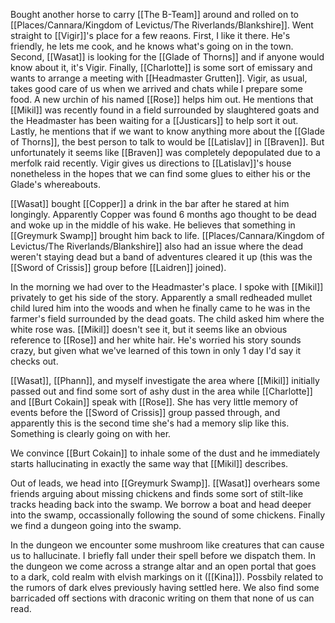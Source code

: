 Bought another horse to carry [[The B-Team]] around and rolled on to [[Places/Cannara/Kingdom of Levictus/The Riverlands/Blankshire]]. Went straight to [[Vigir]]'s place for a few reaons. First, I like it there. He's friendly, he lets me cook, and he knows what's going on in the town. Second, [[Wasat]] is looking for the [[Glade of Thorns]] and if anyone would know about it, it's Vigir. Finally, [[Charlotte]] is some sort of emissary and wants to arrange a meeting with [[Headmaster Grutten]]. Vigir, as usual, takes good care of us when we arrived and chats while I prepare some food. A new urchin of his named [[Rose]] helps him out. He mentions that [[Mikil]] was recently found in a field surrounded by slaughtered goats and the Headmaster has been waiting for a [[Justicars]] to help sort it out. Lastly, he mentions that if we want to know anything more about the [[Glade of Thorns]], the best person to talk to would be [[Latislav]] in [[Braven]]. But unfortunately it seems like [[Braven]] was completely depopulated due to a merfolk raid recently. Vigir gives us directions to [[Latislav]]'s house nonetheless in the hopes that we can find some glues to either his or the Glade's whereabouts.

[[Wasat]] bought [[Copper]] a drink in the bar after he stared at him longingly. Apparently Copper was found 6 months ago thought to be dead and woke up in the middle of his wake. He believes that something in [[Greymurk Swamp]] brought him back to life. [[Places/Cannara/Kingdom of Levictus/The Riverlands/Blankshire]] also had an issue where the dead weren't staying dead but a band of adventures cleared it up (this was the [[Sword of Crissis]] group before [[Laidren]] joined).

In the morning we had over to the Headmaster's place. I spoke with [[Mikil]] privately to get his side of the story. Apparently a small redheaded mullet child lured him into the woods and when he finally came to he was in the farmer's field surrounded by the dead goats. The child asked him where the white rose was. [[Mikil]] doesn't see it, but it seems like an obvious reference to [[Rose]] and her white hair. He's worried his story sounds crazy, but given what we've learned of this town in only 1 day I'd say it checks out.

[[Wasat]], [[Phann]], and myself investigate the area where [[Mikil]] initially passed out and find some sort of ashy dust in the area while [[Charlotte]] and [[Burt Cokain]] speak with [[Rose]]. She has very little memory of events before the [[Sword of Crissis]] group passed through, and apparently this is the second time she's had a memory slip like this. Something is clearly going on with her.

We convince [[Burt Cokain]] to inhale some of the dust and he immediately starts hallucinating in exactly the same way that [[Mikil]] describes.

Out of leads, we head into [[Greymurk Swamp]]. [[Wasat]] overhears some friends arguing about missing chickens and finds some sort of stilt-like tracks heading back into the swamp. We borrow a boat and head deeper into the swamp, occassionally following the sound of some chickens. Finally we find a dungeon going into the swamp.

In the dungeon we encounter some mushroom like creatures that can cause us to hallucinate. I briefly fall under their spell before we dispatch them. In the dungeon we come across a strange altar and an open portal that goes to a dark, cold realm with elvish markings on it ([[Kina]]). Possbily related to the rumors of dark elves previously having settled here. We also find some barricaded off sections with draconic writing on them that none of us can read.